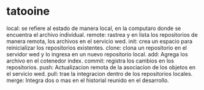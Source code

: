 # tatooine
local: se refiere al estado de manera local, en la computaro donde se encuentra el archivo individual.
remote: rastrea y en lista los repositorios de manera remota, los archivos en el servicio wed.
init: crea un espacio para reinicializar los repositorios existentes.
clone: clona un repositorio en el servidor wed y lo ingresa en un nuevo repositorio local.
add: Agrega los archivo en el cotenedor index.
commit: registra los cambios en los repositorios.
push: Actualizacion remota de la asociacion de los objetos en el servicio wed.
pull: trae la integracion dentro de los repositorios locales.
 merge: Integra dos o mas en el historial reunido en el desarrollo.
